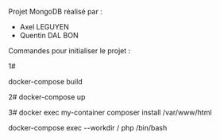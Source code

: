 Projet MongoDB réalisé par :
- Axel LEGUYEN
- Quentin DAL BON

Commandes pour initialiser le projet :

1# 

docker-compose build

2#
docker-compose up

3#
docker exec my-container composer install /var/www/html


docker-compose exec --workdir / php /bin/bash
